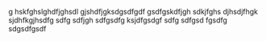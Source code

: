 g hskfghslghdfjghsdl gjshdfjgksdgsdfgdf gsdfgskdfjgh sdkjfghs djhsdjfhgk sjdhfkgjhsdfg
sdfg sdfjgh sdfgsdfg ksjdfgsdgf
sdfg sdfgsd fgsdfg sdgsdfgsdf